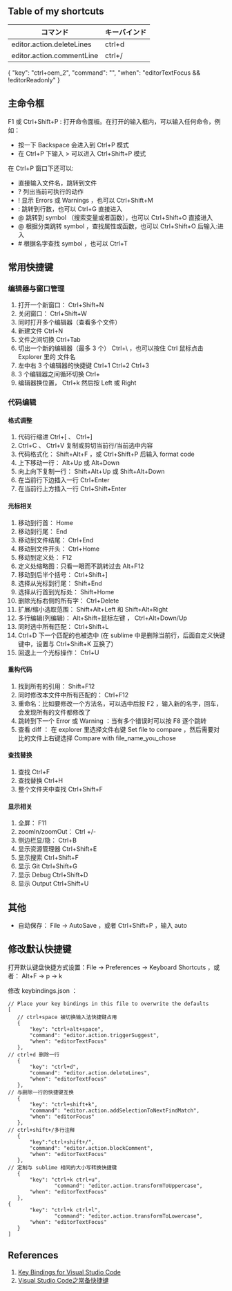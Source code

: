 ## Table of my shortcuts

| コマンド | キーバインド |
| --- | --- |
| editor.action.deleteLines | ctrl+d |
| editor.action.commentLine | ctrl+/ |

{
  "key": "ctrl+oem_2",
  "command": "",
  "when": "editorTextFocus && !editorReadonly"
}

## 主命令框

F1 或 Ctrl+Shift+P : 打开命令面板。在打开的输入框内，可以输入任何命令，例如：
- 按一下 Backspace 会进入到 Ctrl+P 模式
- 在 Ctrl+P 下输入 > 可以进入 Ctrl+Shift+P 模式

在 Ctrl+P 窗口下还可以:
- 直接输入文件名，跳转到文件
- ? 列出当前可执行的动作
- ! 显示 Errors 或 Warnings ，也可以 Ctrl+Shift+M
- : 跳转到行数，也可以 Ctrl+G 直接进入
- @ 跳转到 symbol （搜索变量或者函数），也可以 Ctrl+Shift+O 直接进入
- @ 根据分类跳转 symbol ，查找属性或函数，也可以 Ctrl+Shift+O 后输入:进入
- \# 根据名字查找 symbol ，也可以 Ctrl+T

## 常用快捷键

### 编辑器与窗口管理

1. 打开一个新窗口： Ctrl+Shift+N
2. 关闭窗口： Ctrl+Shift+W
3. 同时打开多个编辑器（查看多个文件）
4. 新建文件 Ctrl+N
5. 文件之间切换 Ctrl+Tab
6. 切出一个新的编辑器（最多 3 个） Ctrl+\ ，也可以按住 Ctrl 鼠标点击 Explorer 里的
文件名
7. 左中右 3 个编辑器的快捷键 Ctrl+1 Ctrl+2 Ctrl+3
8.  3 个编辑器之间循环切换 Ctrl+
9. 编辑器换位置， Ctrl+k 然后按 Left 或 Right

### 代码编辑

#### 格式调整

1. 代码行缩进 Ctrl+[ 、 Ctrl+]
2.  Ctrl+C 、 Ctrl+V 复制或剪切当前行/当前选中内容
3. 代码格式化： Shift+Alt+F ，或 Ctrl+Shift+P 后输入 format code
4. 上下移动一行： Alt+Up 或 Alt+Down
5. 向上向下复制一行： Shift+Alt+Up 或 Shift+Alt+Down
6. 在当前行下边插入一行 Ctrl+Enter
7. 在当前行上方插入一行 Ctrl+Shift+Enter

#### 光标相关

1. 移动到行首： Home
2. 移动到行尾： End
3. 移动到文件结尾： Ctrl+End
4. 移动到文件开头： Ctrl+Home
5. 移动到定义处： F12
6. 定义处缩略图：只看一眼而不跳转过去 Alt+F12
7. 移动到后半个括号： Ctrl+Shift+]
8. 选择从光标到行尾： Shift+End
9. 选择从行首到光标处： Shift+Home
10. 删除光标右侧的所有字： Ctrl+Delete
11. 扩展/缩小选取范围： Shift+Alt+Left 和 Shift+Alt+Right
12. 多行编辑(列编辑)： Alt+Shift+鼠标左键 ， Ctrl+Alt+Down/Up
13. 同时选中所有匹配： Ctrl+Shift+L
14.  Ctrl+D 下一个匹配的也被选中 (在 sublime 中是删除当前行，后面自定义快键键中，设置与 Ctrl+Shift+K 互换了)
15. 回退上一个光标操作： Ctrl+U

#### 重构代码

1. 找到所有的引用： Shift+F12
2. 同时修改本文件中所有匹配的： Ctrl+F12
3. 重命名：比如要修改一个方法名，可以选中后按 F2 ，输入新的名字，回车，会发现所有的文件都修改了
4. 跳转到下一个 Error 或 Warning ：当有多个错误时可以按 F8 逐个跳转
5. 查看 diff ： 在 explorer 里选择文件右键 Set file to compare ，然后需要对比的文件上右键选择 Compare with file_name_you_chose

#### 查找替换

1. 查找 Ctrl+F
2. 查找替换 Ctrl+H
3. 整个文件夹中查找 Ctrl+Shift+F

#### 显示相关

1. 全屏： F11
2. zoomIn/zoomOut： Ctrl +/-
3. 侧边栏显/隐： Ctrl+B
4. 显示资源管理器 Ctrl+Shift+E
5. 显示搜索 Ctrl+Shift+F
6. 显示 Git  Ctrl+Shift+G
7. 显示 Debug  Ctrl+Shift+D
8. 显示 Output  Ctrl+Shift+U

## 其他

- 自动保存： File -> AutoSave ，或者 Ctrl+Shift+P ，输入 auto

## 修改默认快捷键

打开默认键盘快捷方式设置：File -> Preferences -> Keyboard Shortcuts ，或者： Alt+F -> p -> k

修改 keybindings.json ：

```
// Place your key bindings in this file to overwrite the defaults
[
   // ctrl+space 被切换输入法快捷键占用
   {
       "key": "ctrl+alt+space",
       "command": "editor.action.triggerSuggest",
       "when": "editorTextFocus"
   },
// ctrl+d 删除一行
   {
       "key": "ctrl+d",
       "command": "editor.action.deleteLines",
       "when": "editorTextFocus"
   },
// 与删除一行的快捷键互换
   {
       "key": "ctrl+shift+k",
       "command": "editor.action.addSelectionToNextFindMatch",
       "when": "editorFocus"
   },
// ctrl+shift+/多行注释
   {
       "key":"ctrl+shift+/",
       "command": "editor.action.blockComment",
       "when": "editorTextFocus"
   },
// 定制与 sublime 相同的大小写转换快捷键
   {
       "key": "ctrl+k ctrl+u",
               "command": "editor.action.transformToUppercase",
       "when": "editorTextFocus"
   },
{
       "key": "ctrl+k ctrl+l",
               "command": "editor.action.transformToLowercase",
       "when": "editorTextFocus"
   }
]
```

## References
1. [Key Bindings for Visual Studio Code](https://code.visualstudio.com/docs/getstarted/keybindings)
2. [Visual Studio Code之常备快捷键](http://blog.csdn.net/u010019717/article/details/50443970)
<!--stackedit_data:
eyJoaXN0b3J5IjpbLTc2NzQ5ODE5MV19
-->